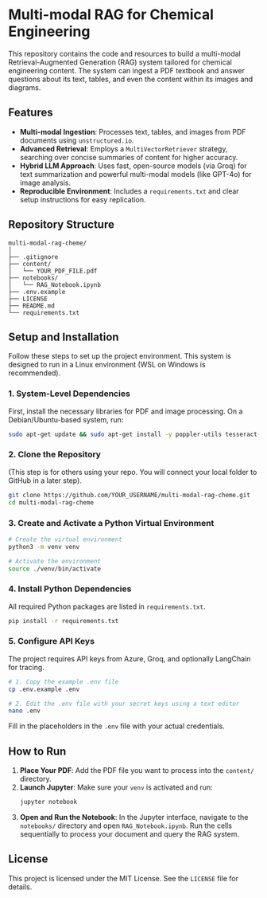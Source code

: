 # Multi-modal RAG for Chemical Engineering

This repository contains the code and resources to build a multi-modal Retrieval-Augmented Generation (RAG) system tailored for chemical engineering content. The system can ingest a PDF textbook and answer questions about its text, tables, and even the content within its images and diagrams.

## Features

* **Multi-modal Ingestion**: Processes text, tables, and images from PDF documents using `unstructured.io`.
* **Advanced Retrieval**: Employs a `MultiVectorRetriever` strategy, searching over concise summaries of content for higher accuracy.
* **Hybrid LLM Approach**: Uses fast, open-source models (via Groq) for text summarization and powerful multi-modal models (like GPT-4o) for image analysis.
* **Reproducible Environment**: Includes a `requirements.txt` and clear setup instructions for easy replication.

## Repository Structure

```
multi-modal-rag-cheme/
│
├── .gitignore
├── content/
│   └── YOUR_PDF_FILE.pdf
├── notebooks/
│   └── RAG_Notebook.ipynb
├── .env.example
├── LICENSE
├── README.md
└── requirements.txt
```

## Setup and Installation

Follow these steps to set up the project environment. This system is designed to run in a Linux environment (WSL on Windows is recommended).

### 1. System-Level Dependencies

First, install the necessary libraries for PDF and image processing. On a Debian/Ubuntu-based system, run:

```bash
sudo apt-get update && sudo apt-get install -y poppler-utils tesseract-ocr libmagic-dev
```

### 2. Clone the Repository

(This step is for others using your repo. You will connect your local folder to GitHub in a later step).

```bash
git clone https://github.com/YOUR_USERNAME/multi-modal-rag-cheme.git
cd multi-modal-rag-cheme
```

### 3. Create and Activate a Python Virtual Environment

```bash
# Create the virtual environment
python3 -m venv venv

# Activate the environment
source ./venv/bin/activate
```

### 4. Install Python Dependencies

All required Python packages are listed in `requirements.txt`.

```bash
pip install -r requirements.txt
```

### 5. Configure API Keys

The project requires API keys from Azure, Groq, and optionally LangChain for tracing.

```bash
# 1. Copy the example .env file
cp .env.example .env

# 2. Edit the .env file with your secret keys using a text editor
nano .env
```

Fill in the placeholders in the `.env` file with your actual credentials.

## How to Run

1.  **Place Your PDF**: Add the PDF file you want to process into the `content/` directory.
2.  **Launch Jupyter**: Make sure your `venv` is activated and run:
    ```bash
    jupyter notebook
    ```
3.  **Open and Run the Notebook**: In the Jupyter interface, navigate to the `notebooks/` directory and open `RAG_Notebook.ipynb`. Run the cells sequentially to process your document and query the RAG system.

## License

This project is licensed under the MIT License. See the `LICENSE` file for details.

